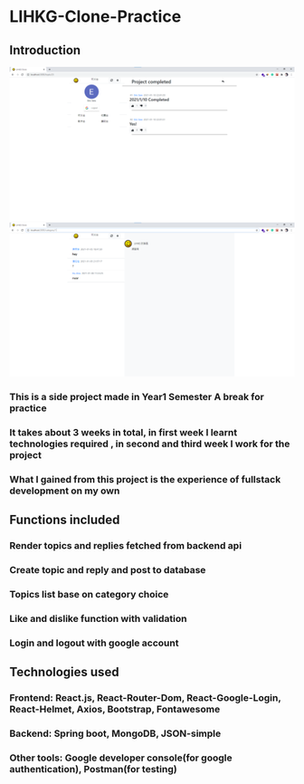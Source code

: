 # LIHKG-Clone-Practice

## Introduction
![Screenshot1](screenshot1.png)
![Screenshot2](screenshot2.png)

### This is a side project made in Year1 Semester A break for practice
### It takes about 3 weeks in total, in first week I learnt technologies required , in second and third week I work for the project 
### What I gained from this project is the experience of fullstack development on my own

## Functions included
### Render topics and replies fetched from backend api
### Create topic and reply and post to database
### Topics list base on category choice
### Like and dislike function with validation
### Login and logout with google account

## Technologies used 
### Frontend: React.js, React-Router-Dom, React-Google-Login, React-Helmet, Axios, Bootstrap, Fontawesome
### Backend: Spring boot, MongoDB, JSON-simple
### Other tools: Google developer console(for google authentication), Postman(for testing)
